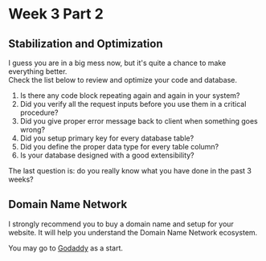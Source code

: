 # Week 3 Part 2

## Stabilization and Optimization

I guess you are in a big mess now, but it's quite a chance to make everything better.  
Check the list below to review and optimize your code and database.
1. Is there any code block repeating again and again in your system?
2. Did you verify all the request inputs before you use them in a critical procedure?
3. Did you give proper error message back to client when something goes wrong?
4. Did you setup primary key for every database table?
5. Did you define the proper data type for every table column?
6. Is your database designed with a good extensibility?

The last question is: do you really know what you have done in the past 3 weeks?

## Domain Name Network

I strongly recommend you to buy a domain name and setup for your website. It will help you understand the Domain Name Network ecosystem.

You may go to [Godaddy](https://www.godaddy.com/) as a start.
